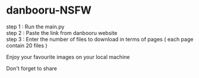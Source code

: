# danbooru-NSFW

step 1 : Run the main.py<br />
step 2 : Paste the link from danbooru website <br />
step 3 : Enter the number of files to download in terms of pages ( each page contain 20 files )<br />

Enjoy your favourite images on your local machine <br />

Don't forget to share
